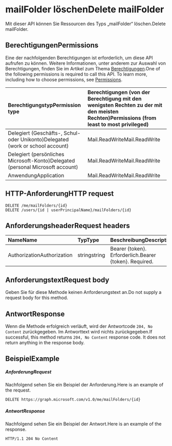 # <a name="delete-mailfolder"></a><span data-ttu-id="a41d8-101">mailFolder löschen</span><span class="sxs-lookup"><span data-stu-id="a41d8-101">Delete mailFolder</span></span>

<span data-ttu-id="a41d8-102">Mit dieser API können Sie Ressourcen des Typs „mailFolder“ löschen.</span><span class="sxs-lookup"><span data-stu-id="a41d8-102">Delete mailFolder.</span></span>
## <a name="permissions"></a><span data-ttu-id="a41d8-103">Berechtigungen</span><span class="sxs-lookup"><span data-stu-id="a41d8-103">Permissions</span></span>
<span data-ttu-id="a41d8-p101">Eine der nachfolgenden Berechtigungen ist erforderlich, um diese API aufrufen zu können. Weitere Informationen, unter anderem zur Auswahl von Berechtigungen, finden Sie im Artikel zum Thema [Berechtigungen](../../../concepts/permissions_reference.md).</span><span class="sxs-lookup"><span data-stu-id="a41d8-p101">One of the following permissions is required to call this API. To learn more, including how to choose permissions, see [Permissions](../../../concepts/permissions_reference.md).</span></span>

|<span data-ttu-id="a41d8-106">Berechtigungstyp</span><span class="sxs-lookup"><span data-stu-id="a41d8-106">Permission type</span></span>      | <span data-ttu-id="a41d8-107">Berechtigungen (von der Berechtigung mit den wenigsten Rechten zu der mit den meisten Rechten)</span><span class="sxs-lookup"><span data-stu-id="a41d8-107">Permissions (from least to most privileged)</span></span>              |
|:--------------------|:---------------------------------------------------------|
|<span data-ttu-id="a41d8-108">Delegiert (Geschäfts-, Schul- oder Unikonto)</span><span class="sxs-lookup"><span data-stu-id="a41d8-108">Delegated (work or school account)</span></span> | <span data-ttu-id="a41d8-109">Mail.ReadWrite</span><span class="sxs-lookup"><span data-stu-id="a41d8-109">Mail.ReadWrite</span></span>    |
|<span data-ttu-id="a41d8-110">Delegiert (persönliches Microsoft-Konto)</span><span class="sxs-lookup"><span data-stu-id="a41d8-110">Delegated (personal Microsoft account)</span></span> | <span data-ttu-id="a41d8-111">Mail.ReadWrite</span><span class="sxs-lookup"><span data-stu-id="a41d8-111">Mail.ReadWrite</span></span>    |
|<span data-ttu-id="a41d8-112">Anwendung</span><span class="sxs-lookup"><span data-stu-id="a41d8-112">Application</span></span> | <span data-ttu-id="a41d8-113">Mail.ReadWrite</span><span class="sxs-lookup"><span data-stu-id="a41d8-113">Mail.ReadWrite</span></span> |

## <a name="http-request"></a><span data-ttu-id="a41d8-114">HTTP-Anforderung</span><span class="sxs-lookup"><span data-stu-id="a41d8-114">HTTP request</span></span>
<!-- { "blockType": "ignored" } -->
```http
DELETE /me/mailFolders/{id}
DELETE /users/{id | userPrincipalName}/mailFolders/{id}
```
## <a name="request-headers"></a><span data-ttu-id="a41d8-115">Anforderungsheader</span><span class="sxs-lookup"><span data-stu-id="a41d8-115">Request headers</span></span>
| <span data-ttu-id="a41d8-116">Name</span><span class="sxs-lookup"><span data-stu-id="a41d8-116">Name</span></span>       | <span data-ttu-id="a41d8-117">Typ</span><span class="sxs-lookup"><span data-stu-id="a41d8-117">Type</span></span> | <span data-ttu-id="a41d8-118">Beschreibung</span><span class="sxs-lookup"><span data-stu-id="a41d8-118">Description</span></span>|
|:---------------|:--------|:----------|
| <span data-ttu-id="a41d8-119">Authorization</span><span class="sxs-lookup"><span data-stu-id="a41d8-119">Authorization</span></span>  | <span data-ttu-id="a41d8-120">string</span><span class="sxs-lookup"><span data-stu-id="a41d8-120">string</span></span>  | <span data-ttu-id="a41d8-p102">Bearer {token}. Erforderlich.</span><span class="sxs-lookup"><span data-stu-id="a41d8-p102">Bearer {token}. Required.</span></span> |

## <a name="request-body"></a><span data-ttu-id="a41d8-123">Anforderungstext</span><span class="sxs-lookup"><span data-stu-id="a41d8-123">Request body</span></span>
<span data-ttu-id="a41d8-124">Geben Sie für diese Methode keinen Anforderungstext an.</span><span class="sxs-lookup"><span data-stu-id="a41d8-124">Do not supply a request body for this method.</span></span>

## <a name="response"></a><span data-ttu-id="a41d8-125">Antwort</span><span class="sxs-lookup"><span data-stu-id="a41d8-125">Response</span></span>

<span data-ttu-id="a41d8-p103">Wenn die Methode erfolgreich verläuft, wird der Antwortcode `204, No Content` zurückgegeben. Im Antworttext wird nichts zurückgegeben.</span><span class="sxs-lookup"><span data-stu-id="a41d8-p103">If successful, this method returns `204, No Content` response code. It does not return anything in the response body.</span></span>

## <a name="example"></a><span data-ttu-id="a41d8-128">Beispiel</span><span class="sxs-lookup"><span data-stu-id="a41d8-128">Example</span></span>
##### <a name="request"></a><span data-ttu-id="a41d8-129">Anforderung</span><span class="sxs-lookup"><span data-stu-id="a41d8-129">Request</span></span>
<span data-ttu-id="a41d8-130">Nachfolgend sehen Sie ein Beispiel der Anforderung.</span><span class="sxs-lookup"><span data-stu-id="a41d8-130">Here is an example of the request.</span></span>
<!-- {
  "blockType": "request",
  "name": "delete_mailfolder"
}-->
```http
DELETE https://graph.microsoft.com/v1.0/me/mailFolders/{id}
```
##### <a name="response"></a><span data-ttu-id="a41d8-131">Antwort</span><span class="sxs-lookup"><span data-stu-id="a41d8-131">Response</span></span>
<span data-ttu-id="a41d8-132">Nachfolgend sehen Sie ein Beispiel der Antwort.</span><span class="sxs-lookup"><span data-stu-id="a41d8-132">Here is an example of the response.</span></span> 
<!-- {
  "blockType": "response",
  "truncated": true
} -->
```http
HTTP/1.1 204 No Content
```

<!-- uuid: 8fcb5dbc-d5aa-4681-8e31-b001d5168d79
2015-10-25 14:57:30 UTC -->
<!-- {
  "type": "#page.annotation",
  "description": "Delete mailFolder",
  "keywords": "",
  "section": "documentation",
  "tocPath": ""
}-->